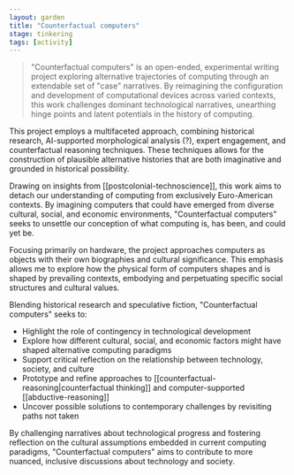 ```yaml
---  
layout: garden
title: "Counterfactual computers"
stage: tinkering
tags: [activity]
---
```


> "Counterfactual computers" is an open-ended, experimental writing project exploring alternative trajectories of computing through an extendable set of "case" narratives. By reimagining the configuration and development of computational devices across varied contexts, this work challenges dominant technological narratives, unearthing hinge points and latent potentials in the history of computing.

This project employs a multifaceted approach, combining historical research, AI-supported morphological analysis (?), expert engagement, and counterfactual reasoning techniques. These techniques allows for the construction of plausible alternative histories that are both imaginative and grounded in historical possibility.

Drawing on insights from [[postcolonial-technoscience]], this work aims to detach our understanding of computing from exclusively Euro-American contexts. By imagining computers that could have emerged from diverse cultural, social, and economic environments, "Counterfactual computers" seeks to unsettle our conception of what computing is, has been, and could yet be.

Focusing primarily on hardware, the project approaches computers as objects with their own biographies and cultural significance. This emphasis allows me to explore how the physical form of computers shapes and is shaped by prevailing contexts, embodying and perpetuating specific social structures and cultural values.

Blending historical research and speculative fiction, "Counterfactual computers" seeks to:

- Highlight the role of contingency in technological development
- Explore how different cultural, social, and economic factors might have shaped alternative computing paradigms
- Support critical reflection on the relationship between technology, society, and culture
- Prototype and refine approaches to [[counterfactual-reasoning|counterfactual thinking]] and computer-supported [[abductive-reasoning]]
- Uncover possible solutions to contemporary challenges by revisiting paths not taken

By challenging narratives about technological progress and fostering reflection on the cultural assumptions embedded in current computing paradigms, "Counterfactual computers" aims to contribute to more nuanced, inclusive discussions about technology and society.